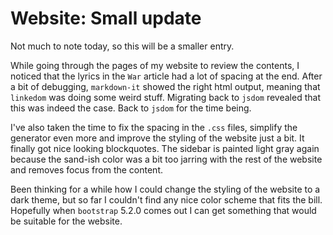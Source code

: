 # Website: Small update

Not much to note today, so this will be a smaller entry.

While going through the pages of my website to review the contents, I noticed
that the lyrics in the `War` article had a lot of spacing at the end. After a
bit of debugging, `markdown-it` showed the right html output, meaning that
`linkedom` was doing some weird stuff. Migrating back to `jsdom` revealed that
this was indeed the case. Back to `jsdom` for the time being.

I've also taken the time to fix the spacing in the `.css` files, simplify the
generator even more and improve the styling of the website just a bit. It
finally got nice looking blockquotes. The sidebar is painted light gray again
because the sand-ish color was a bit too jarring with the rest of the website
and removes focus from the content.

Been thinking for a while how I could change the styling of the website to a
dark theme, but so far I couldn't find any nice color scheme that fits the
bill. Hopefully when `bootstrap` 5.2.0 comes out I can get something that would
be suitable for the website.
